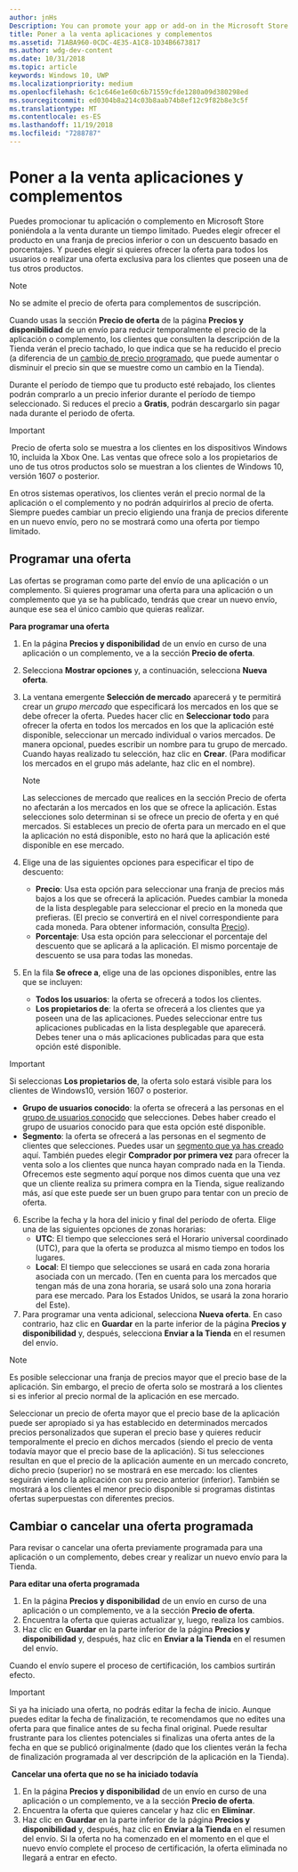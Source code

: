 ```yaml
---
author: jnHs
Description: You can promote your app or add-on in the Microsoft Store by putting it on sale for a limited time.
title: Poner a la venta aplicaciones y complementos
ms.assetid: 71ABA960-0CDC-4E35-A1C8-1D34B6673817
ms.author: wdg-dev-content
ms.date: 10/31/2018
ms.topic: article
keywords: Windows 10, UWP
ms.localizationpriority: medium
ms.openlocfilehash: 6c1c646e1e60c6b71559cfde1280a09d380298ed
ms.sourcegitcommit: ed0304b8a214c03b8aab74b8ef12c9f82b8e3c5f
ms.translationtype: MT
ms.contentlocale: es-ES
ms.lasthandoff: 11/19/2018
ms.locfileid: "7288787"
---
```

# <a name="put-apps-and-add-ons-on-sale"></a>Poner a la venta aplicaciones y complementos

Puedes promocionar tu aplicación o complemento en Microsoft Store poniéndola a la venta durante un tiempo limitado. Puedes elegir ofrecer el producto en una franja de precios inferior o con un descuento basado en porcentajes. Y puedes elegir si quieres ofrecer la oferta para todos los usuarios o realizar una oferta exclusiva para los clientes que poseen una de tus otros productos.

> [!NOTE]
> No se admite el precio de oferta para complementos de suscripción.

Cuando usas la sección **Precio de oferta** de la página **Precios y disponibilidad** de un envío para reducir temporalmente el precio de la aplicación o complemento, los clientes que consulten la descripción de la Tienda verán el precio tachado, lo que indica que se ha reducido el precio (a diferencia de un [cambio de precio programado](set-and-schedule-app-pricing.md#schedule-price-changes), que puede aumentar o disminuir el precio sin que se muestre como un cambio en la Tienda). 

Durante el período de tiempo que tu producto esté rebajado, los clientes podrán comprarlo a un precio inferior durante el período de tiempo seleccionado. Si reduces el precio a **Gratis**, podrán descargarlo sin pagar nada durante el periodo de oferta.

> [!IMPORTANT]
> Precio de oferta solo se muestra a los clientes en los dispositivos Windows 10, incluida la Xbox One. Las ventas que ofrece solo a los propietarios de uno de tus otros productos solo se muestran a los clientes de Windows 10, versión 1607 o posterior.
> 
> En otros sistemas operativos, los clientes verán el precio normal de la aplicación o el complemento y no podrán adquirirlos al precio de oferta. Siempre puedes cambiar un precio eligiendo una franja de precios diferente en un nuevo envío, pero no se mostrará como una oferta por tiempo limitado.


## <a name="scheduling-a-sale"></a>Programar una oferta

Las ofertas se programan como parte del envío de una aplicación o un complemento. Si quieres programar una oferta para una aplicación o un complemento que ya se ha publicado, tendrás que crear un nuevo envío, aunque ese sea el único cambio que quieras realizar.

**Para programar una oferta**

1. En la página **Precios y disponibilidad** de un envío en curso de una aplicación o un complemento, ve a la sección **Precio de oferta**.
2. Selecciona **Mostrar opciones** y, a continuación, selecciona **Nueva oferta**.
3. La ventana emergente **Selección de mercado** aparecerá y te permitirá crear un *grupo mercado* que especificará los mercados en los que se debe ofrecer la oferta. Puedes hacer clic en **Seleccionar todo** para ofrecer la oferta en todos los mercados en los que la aplicación esté disponible, seleccionar un mercado individual o varios mercados. De manera opcional, puedes escribir un nombre para tu grupo de mercado. Cuando hayas realizado tu selección, haz clic en **Crear**. (Para modificar los mercados en el grupo más adelante, haz clic en el nombre).

   > [!NOTE]
   > Las selecciones de mercado que realices en la sección Precio de oferta no afectarán a los mercados en los que se ofrece la aplicación. Estas selecciones solo determinan si se ofrece un precio de oferta y en qué mercados. Si estableces un precio de oferta para un mercado en el que la aplicación no está disponible, esto no hará que la aplicación esté disponible en ese mercado.
4. Elige una de las siguientes opciones para especificar el tipo de descuento:
   - **Precio**: Usa esta opción para seleccionar una franja de precios más bajos a los que se ofrecerá la aplicación. Puedes cambiar la moneda de la lista desplegable para seleccionar el precio en la moneda que prefieras. (El precio se convertirá en el nivel correspondiente para cada moneda. Para obtener información, consulta [Precio](set-app-pricing-and-availability.md)).
   - **Porcentaje**: Usa esta opción para seleccionar el porcentaje del descuento que se aplicará a la aplicación. El mismo porcentaje de descuento se usa para todas las monedas.
5. En la fila **Se ofrece a**, elige una de las opciones disponibles, entre las que se incluyen:
   - **Todos los usuarios**: la oferta se ofrecerá a todos los clientes.
   - **Los propietarios de**: la oferta se ofrecerá a los clientes que ya poseen una de las aplicaciones. Puedes seleccionar entre tus aplicaciones publicadas en la lista desplegable que aparecerá. Debes tener una o más aplicaciones publicadas para que esta opción esté disponible.

  > [!IMPORTANT]
  > Si seleccionas **Los propietarios de**, la oferta solo estará visible para los clientes de Windows10, versión 1607 o posterior.

   - **Grupo de usuarios conocido**: la oferta se ofrecerá a las personas en el [grupo de usuarios conocido](create-known-user-groups.md) que selecciones. Debes haber creado el grupo de usuarios conocido para que esta opción esté disponible.
   - **Segmento**: la oferta se ofrecerá a las personas en el segmento de clientes que selecciones. Puedes usar un [segmento que ya has creado](create-customer-segments.md) aquí. También puedes elegir **Comprador por primera vez** para ofrecer la venta solo a los clientes que nunca hayan comprado nada en la Tienda. Ofrecemos este segmento aquí porque nos dimos cuenta que una vez que un cliente realiza su primera compra en la Tienda, sigue realizando más, así que este puede ser un buen grupo para tentar con un precio de oferta.
6. Escribe la fecha y la hora del inicio y final del período de oferta. Elige una de las siguientes opciones de zonas horarias:
   - **UTC**: El tiempo que selecciones será el Horario universal coordinado (UTC), para que la oferta se produzca al mismo tiempo en todos los lugares.
   - **Local**: El tiempo que selecciones se usará en cada zona horaria asociada con un mercado. (Ten en cuenta para los mercados que tengan más de una zona horaria, se usará solo una zona horaria para ese mercado. Para los Estados Unidos, se usará la zona horario del Este).
7. Para programar una venta adicional, selecciona **Nueva oferta**. En caso contrario, haz clic en **Guardar** en la parte inferior de la página **Precios y disponibilidad** y, después, selecciona **Enviar a la Tienda** en el resumen del envío.

> [!NOTE]
> Es posible seleccionar una franja de precios mayor que el precio base de la aplicación. Sin embargo, el precio de oferta solo se mostrará a los clientes si es inferior al precio normal de la aplicación en ese mercado.
>
> Seleccionar un precio de oferta mayor que el precio base de la aplicación puede ser apropiado si ya has establecido en determinados mercados precios personalizados que superan el precio base y quieres reducir temporalmente el precio en dichos mercados (siendo el precio de venta todavía mayor que el precio base de la aplicación). Si tus selecciones resultan en que el precio de la aplicación aumente en un mercado concreto, dicho precio (superior) no se mostrará en ese mercado: los clientes seguirán viendo la aplicación con su precio anterior (inferior). También se mostrará a los clientes el menor precio disponible si programas distintas ofertas superpuestas con diferentes precios.

## <a name="changing-or-canceling-a-scheduled-sale"></a>Cambiar o cancelar una oferta programada

Para revisar o cancelar una oferta previamente programada para una aplicación o un complemento, debes crear y realizar un nuevo envío para la Tienda.

**Para editar una oferta programada**

1.  En la página **Precios y disponibilidad** de un envío en curso de una aplicación o un complemento, ve a la sección **Precio de oferta**.
2.  Encuentra la oferta que quieras actualizar y, luego, realiza los cambios.
3.  Haz clic en **Guardar** en la parte inferior de la página **Precios y disponibilidad** y, después, haz clic en **Enviar a la Tienda** en el resumen del envío.

Cuando el envío supere el proceso de certificación, los cambios surtirán efecto.

> [!IMPORTANT]
> Si ya ha iniciado una oferta, no podrás editar la fecha de inicio. Aunque puedes editar la fecha de finalización, te recomendamos que no edites una oferta para que finalice antes de su fecha final original. Puede resultar frustrante para los clientes potenciales si finalizas una oferta antes de la fecha en que se publicó originalmente (dado que los clientes verán la fecha de finalización programada al ver descripción de la aplicación en la Tienda).

 **Cancelar una oferta que no se ha iniciado todavía**

1.  En la página **Precios y disponibilidad** de un envío en curso de una aplicación o un complemento, ve a la sección **Precio de oferta**.
2.  Encuentra la oferta que quieres cancelar y haz clic en **Eliminar**.
3.  Haz clic en **Guardar** en la parte inferior de la página **Precios y disponibilidad** y, después, haz clic en **Enviar a la Tienda** en el resumen del envío. Si la oferta no ha comenzado en el momento en el que el nuevo envío complete el proceso de certificación, la oferta eliminada no llegará a entrar en efecto.




